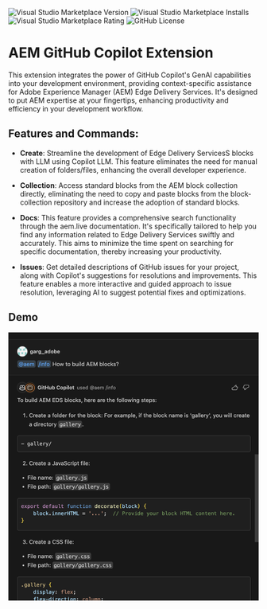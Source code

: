 

![Visual Studio Marketplace Version](https://img.shields.io/visual-studio-marketplace/v/neerajgrg93.aem-copilot?style=for-the-badge&logo=visual-studio-code&color=blue)
![Visual Studio Marketplace Installs](https://img.shields.io/visual-studio-marketplace/i/neerajgrg93.aem-copilot?style=for-the-badge&logo=microsoft&logoColor=green)
![Visual Studio Marketplace Rating](https://img.shields.io/visual-studio-marketplace/stars/neerajgrg93.aem-copilot?style=for-the-badge&label=RATING&color=%2320b2aa)
![GitHub License](https://img.shields.io/github/license/adobe/aem-github-copilot?style=for-the-badge&color=%23008080)




# AEM GitHub Copilot Extension

This extension integrates the power of GitHub Copilot's GenAI capabilities into your development environment, providing context-specific assistance for Adobe Experience Manager (AEM) Edge Delivery Services. It's designed to put AEM expertise at your fingertips, enhancing productivity and efficiency in your development workflow. 

## Features and Commands:

- **Create**: Streamline the development of Edge Delivery ServicesS blocks with LLM using Copilot LLM. This feature eliminates the need for manual creation of folders/files, enhancing the overall developer experience.
  
- **Collection**: Access standard blocks from the AEM block collection directly, eliminating the need to copy and paste blocks from the block-collection repository and increase the adoption of standard blocks.
  
- **Docs**: This feature provides a comprehensive search functionality through the aem.live documentation. It's specifically tailored to help you find any information related to Edge Delivery Services swiftly and accurately. This aims to minimize the time spent on searching for specific documentation, thereby increasing your productivity.

- **Issues**: Get detailed descriptions of GitHub issues for your project, along with Copilot's suggestions for resolutions and improvements. This feature enables a more interactive and guided approach to issue resolution, leveraging AI to suggest potential fixes and optimizations.

## Demo

![demo](https://raw.githubusercontent.com/adobe/aem-github-copilot/main/resources/demo.png)


